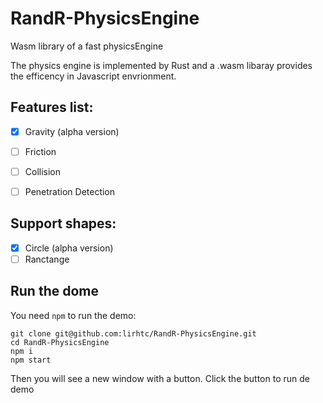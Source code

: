 # RandR-PhysicsEngine
Wasm library of a fast physicsEngine

The physics engine is implemented by Rust and a .wasm libaray provides the efficency in Javascript envrionment.

## Features list:

- [x] Gravity (alpha version)
- [ ] Friction
- [ ] Collision
- [ ] Penetration Detection


## Support shapes:
- [x] Circle (alpha version)
- [ ] Ranctange

## Run the dome

You need `npm` to run the demo:   
```
git clone git@github.com:lirhtc/RandR-PhysicsEngine.git
cd RandR-PhysicsEngine
npm i
npm start
```

Then you will see a new window with a button. Click the button to run de demo